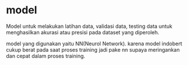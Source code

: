 # model
Model untuk melakukan latihan data, validasi data, testing data untuk menghasilkan akurasi atau presisi pada dataset yang diperoleh.

model yang digunakan yaitu NN(Neurol Network). karena model indobert cukup berat pada saat proses training jadi pake nn supaya meringankan dan cepat dalam proses training.
